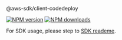 @aws-sdk/client-codedeploy

[![NPM version](https://img.shields.io/npm/v/@aws-sdk/client-codedeploy/beta.svg)](https://www.npmjs.com/package/@aws-sdk/client-codedeploy)
[![NPM downloads](https://img.shields.io/npm/dm/@aws-sdk/client-codedeploy.svg)](https://www.npmjs.com/package/@aws-sdk/client-codedeploy)

For SDK usage, please step to [SDK reademe](https://github.com/aws/aws-sdk-js-v3).
